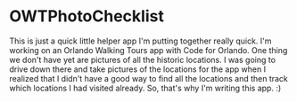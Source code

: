 # OWTPhotoChecklist

This is just a quick little helper app I'm putting together really quick.  I'm working on an Orlando Walking Tours app with Code for Orlando.  One thing we don't have yet are pictures of all the historic locations.  I was going to drive down there and take pictures of the locations for the app when I realized that I didn't have a good way to find all the locations and then track which locations I had visited already.  So, that's why I'm writing this app. :)
